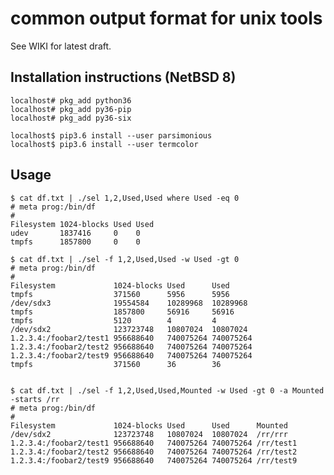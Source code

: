 common output format for unix tools
===================================

See WIKI for latest draft.

Installation instructions (NetBSD 8)
------------------------------------

    localhost# pkg_add python36
    localhost# pkg_add py36-pip
    localhost# pkg_add py36-six 
    
    localhost$ pip3.6 install --user parsimonious
    localhost$ pip3.6 install --user termcolor

Usage
-----
 
    $ cat df.txt | ./sel 1,2,Used,Used where Used -eq 0
    # meta prog:/bin/df
    #
    Filesystem 1024-blocks Used Used      
    udev       1837416     0    0         
    tmpfs      1857800     0    0         
    
    $ cat df.txt | ./sel -f 1,2,Used,Used -w Used -gt 0
    # meta prog:/bin/df
    #
    Filesystem             1024-blocks Used      Used      
    tmpfs                  371560      5956      5956      
    /dev/sdx3              19554584    10289968  10289968  
    tmpfs                  1857800     56916     56916     
    tmpfs                  5120        4         4         
    /dev/sdx2              123723748   10807024  10807024  
    1.2.3.4:/foobar2/test1 956688640   740075264 740075264 
    1.2.3.4:/foobar2/test2 956688640   740075264 740075264 
    1.2.3.4:/foobar2/test9 956688640   740075264 740075264 
    tmpfs                  371560      36        36       
    
    
    $ cat df.txt | ./sel -f 1,2,Used,Used,Mounted -w Used -gt 0 -a Mounted -starts /rr
    # meta prog:/bin/df
    #
    Filesystem             1024-blocks Used      Used      Mounted   
    /dev/sdx2              123723748   10807024  10807024  /rr/rrr   
    1.2.3.4:/foobar2/test1 956688640   740075264 740075264 /rr/test1 
    1.2.3.4:/foobar2/test2 956688640   740075264 740075264 /rr/test2 
    1.2.3.4:/foobar2/test9 956688640   740075264 740075264 /rr/test9 

    
